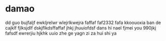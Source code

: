 # damao
dd
guo bujfaljf ewkljrelwr
wlejrlkwejra 
faffaf
faf2332
fafa
kkoouoxia ban de 
cajklf
fjlksjdlf
dskjflkdsffaffaf
jhkj
jhuuiofdsf
dans hi nael fjmei you 
990jkj
fafsdf
ewrerjiu
hjkhk
uuio
zhe ge yagn zi
za hui shi ya 
